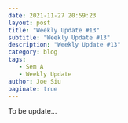 ```yaml
---
date: 2021-11-27 20:59:23
layout: post
title: "Weekly Update #13"
subtitle: "Weekly Update #13"
description: "Weekly Update #13"
category: blog
tags:
   - Sem A
   - Weekly Update
author: Joe Siu
paginate: true
---
```

To be update...
